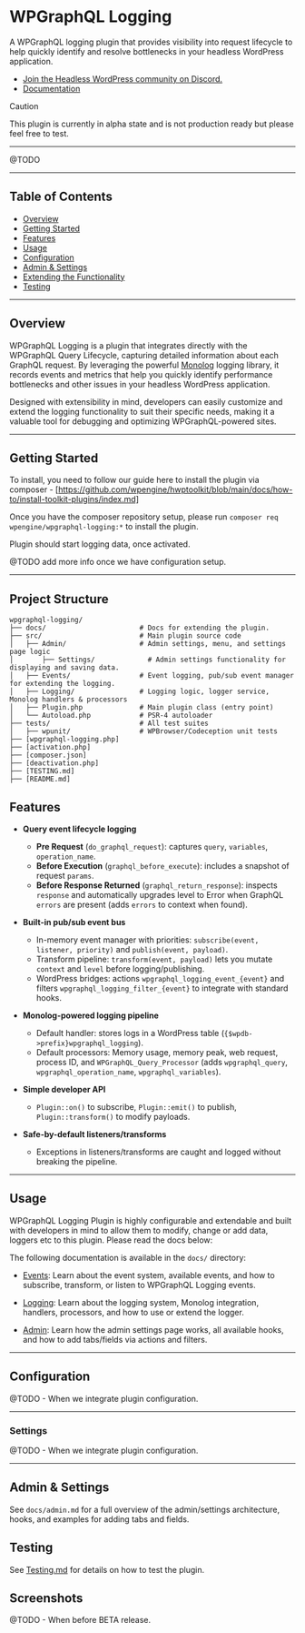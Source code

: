 # WPGraphQL Logging

A WPGraphQL logging plugin that provides visibility into request lifecycle to help quickly identify and resolve bottlenecks in your headless WordPress application.

* [Join the Headless WordPress community on Discord.](https://discord.gg/headless-wordpress-836253505944813629)
* [Documentation](#getting-started)

> [!CAUTION]
> This plugin is currently in alpha state and is not production ready but please feel free to test.

-----

@TODO

-----



## Table of Contents

- [Overview](#overview)
- [Getting Started](#getting-started)
- [Features](#features)
- [Usage](#usage)
- [Configuration](#configuration)
- [Admin & Settings](#admin--settings)
- [Extending the Functionality](#extending-the-functionality)
- [Testing](#testing)


-----

## Overview


WPGraphQL Logging is a plugin that integrates directly with the WPGraphQL Query Lifecycle, capturing detailed information about each GraphQL request. By leveraging the powerful [Monolog](https://github.com/Seldaek/monolog) logging library, it records events and metrics that help you quickly identify performance bottlenecks and other issues in your headless WordPress application.

Designed with extensibility in mind, developers can easily customize and extend the logging functionality to suit their specific needs, making it a valuable tool for debugging and optimizing WPGraphQL-powered sites.

---


## Getting Started

To install, you need to follow our guide here to install the plugin via composer - [https://github.com/wpengine/hwptoolkit/blob/main/docs/how-to/install-toolkit-plugins/index.md]

Once you have the composer repository setup, please run `composer req wpengine/wpgraphql-logging:*` to install the plugin.

Plugin should start logging data, once activated.

@TODO add more info once we have configuration setup.


---

## Project Structure

```text
wpgraphql-logging/
├── docs/                       # Docs for extending the plugin.
├── src/                        # Main plugin source code
│   ├── Admin/                  # Admin settings, menu, and settings page logic
│   	├── Settings/             # Admin settings functionality for displaying and saving data.
│   ├── Events/                 # Event logging, pub/sub event manager for extending the logging.
│   ├── Logging/                # Logging logic, logger service, Monolog handlers & processors
│   ├── Plugin.php              # Main plugin class (entry point)
│   └── Autoload.php            # PSR-4 autoloader
├── tests/                      # All test suites
│   ├── wpunit/                 # WPBrowser/Codeception unit tests
├── [wpgraphql-logging.php]
├── [activation.php]
├── [composer.json]
├── [deactivation.php]
├── [TESTING.md]
├── [README.md]
```

## Features

- **Query event lifecycle logging**
  - **Pre Request** (`do_graphql_request`): captures `query`, `variables`, `operation_name`.
  - **Before Execution** (`graphql_before_execute`): includes a snapshot of request `params`.
  - **Before Response Returned** (`graphql_return_response`): inspects `response` and automatically upgrades level to Error when GraphQL `errors` are present (adds `errors` to context when found).

- **Built-in pub/sub event bus**
  - In-memory event manager with priorities: `subscribe(event, listener, priority)` and `publish(event, payload)`.
  - Transform pipeline: `transform(event, payload)` lets you mutate `context` and `level` before logging/publishing.
  - WordPress bridges: actions `wpgraphql_logging_event_{event}` and filters `wpgraphql_logging_filter_{event}` to integrate with standard hooks.

- **Monolog-powered logging pipeline**
  - Default handler: stores logs in a WordPress table (`{$wpdb->prefix}wpgraphql_logging`).
  - Default processors: Memory usage, memory peak, web request, process ID, and `WPGraphQL_Query_Processor` (adds `wpgraphql_query`, `wpgraphql_operation_name`, `wpgraphql_variables`).

- **Simple developer API**
  - `Plugin::on()` to subscribe, `Plugin::emit()` to publish, `Plugin::transform()` to modify payloads.

- **Safe-by-default listeners/transforms**
  - Exceptions in listeners/transforms are caught and logged without breaking the pipeline.

---

## Usage

WPGraphQL Logging Plugin is highly configurable and extendable and built with developers in mind to allow them to modify, change or add data, loggers etc to this plugin. Please read the docs below:


The following documentation is available in the `docs/` directory:

- [Events](docs/Events.md):
  Learn about the event system, available events, and how to subscribe, transform, or listen to WPGraphQL Logging events.

- [Logging](docs/Logging.md):
  Learn about the logging system, Monolog integration, handlers, processors, and how to use or extend the logger.

- [Admin](docs/admin.md):
  Learn how the admin settings page works, all available hooks, and how to add tabs/fields via actions and filters.

---



## Configuration

@TODO - When we integrate plugin configuration.

---

### Settings

@TODO - When we integrate plugin configuration.

---

## Admin & Settings

See `docs/admin.md` for a full overview of the admin/settings architecture, hooks, and examples for adding tabs and fields.

## Testing

See [Testing.md](TESTING.md) for details on how to test the plugin.

## Screenshots

@TODO - When before BETA release.
